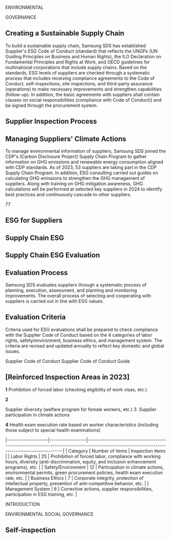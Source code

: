 ENVIRONMENTAL

GOVERNANCE

## **Creating a Sustainable Supply Chain**

To build a sustainable supply chain, Samsung SDS has established Supplier's ESG Code of Conduct (standard) that reflects the UNGPs (UN Guiding Principles on Business and Human Rights), the ILO Declaration on Fundamental Principles and Rights at Work, and OECD guidelines for multinational corporations that include supply chains. Based on the standards, ESG levels of suppliers are checked through a systematic process that includes receiving compliance agreements to the Code of Conduct, self-inspections, site inspections, and third-party assurance (operations) to make necessary improvements and strengthen capabilities (follow-up). In addition, the basic agreements with suppliers shall contain clauses on social responsibilities (compliance with Code of Conduct)) and be signed through the procurement system.

## **Supplier Inspection Process**

## **Managing Suppliers' Climate Actions**

To manage environmental information of suppliers, Samsung SDS joined the CDP's (Carbon Disclosure Project) Supply Chain Program to gather information on GHG emissions and renewable energy consumption aligned with CDP standards. As of 2023, 53 suppliers are taking part in the CDP Supply Chain Program. In addition, ESG consulting carried out guides on calculating GHG emissions to strengthen the GHG management of suppliers. Along with training on GHG mitigation awareness, GHG calculations will be performed at selected key suppliers in 2024 to identify best practices and continuously cascade to other suppliers.

77

## **ESG for Suppliers**

## **Supply Chain ESG**

## **Supply Chain ESG Evaluation**

## **Evaluation Process**

Samsung SDS evaluates suppliers through a systematic process of planning, execution, assessment, and planning and monitoring improvements. The overall process of selecting and cooperating with suppliers is carried out in line with ESG values.

## **Evaluation Criteria**

Criteria used for ESG evaluations shall be prepared to check compliance with the Supplier Code of Conduct based on the 4 categories of labor rights, safety/environment, business ethics, and management system. The criteria are revised and updated annually to reflect key domestic and global issues.

Supplier Code of Conduct Supplier Code of Conduct Guide

## **[Reinforced Inspection Areas in 2023]**

**1** Prohibition of forced labor (checking eligibility of work visas, etc.)

**2**

Supplier diversity (welfare program for female workers, etc.) 3. Supplier participation in climate actions

**4** Health exam execution rate based on worker characteristics (including those subject to special health examinations)

|--------------------|------------------|------------------------------------------------------------------------------------------------------------------------------------------------|
| Category           | Number  of items | Inspection items                                                                                                                               |
| Labor Rights       | 25               | Prohibition of forced labor, compliance with working hours, diversity  (anti-discrimination, equity, and inclusion enhancement programs), etc. |
| Safety/Environment | 12               | Participation in climate actions, environmental permits, green procurement  policies, health exam execution rate, etc.                         |
| Business Ethics    | 7                | Corporate integrity, protection of intellectual property, prevention of  anti-competitive behavior, etc.                                       |
| Management  System | 6                | Corrective actions, supplier responsibilities, participation in ESG training, etc.                                                             |

INTRODUCTION

ENVIRONMENTAL SOCIAL GOVERNANCE

## **Self-inspection**
